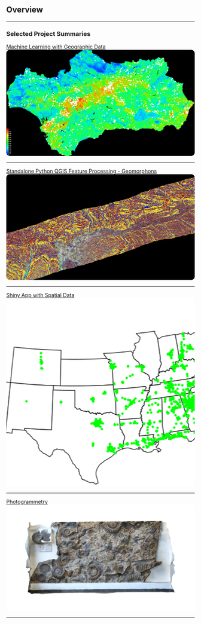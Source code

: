 ## Overview

---

### Selected Project Summaries

[Machine Learning with Geographic Data](/ME)
<img src="images/ME.png?raw=true"/>

---
[Standalone Python QGIS Feature Processing - Geomorphons](/Geomorph)
<img src="images/PS.png?raw=true"/>

---
[Shiny App with Spatial Data](/R_app)
<img src="images/Waffle.gif?raw=true"/>

---
[Photogrammetry](/3D)
<img src="images/models/AW.png?raw=true"/>

---

